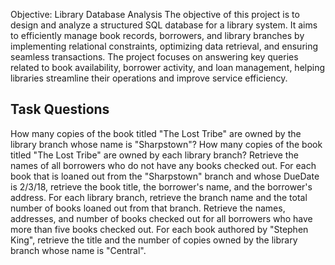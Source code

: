 Objective: Library Database Analysis
The objective of this project is to design and analyze a structured SQL database for a library system. It aims to efficiently manage book records, borrowers, and library branches by implementing relational 
constraints, optimizing data retrieval, and ensuring seamless transactions. The project focuses on answering key queries related to book availability, borrower activity, and loan management, helping libraries streamline their operations and improve service efficiency.

## Task Questions

How many copies of the book titled "The Lost Tribe" are owned by the library branch whose name is "Sharpstown"?
How many copies of the book titled "The Lost Tribe" are owned by each library branch?
Retrieve the names of all borrowers who do not have any books checked out.
For each book that is loaned out from the "Sharpstown" branch and whose DueDate is 2/3/18, retrieve the book title, the borrower's name, and the borrower's address. 
For each library branch, retrieve the branch name and the total number of books loaned out from that branch.
Retrieve the names, addresses, and number of books checked out for all borrowers who have more than five books checked out.
For each book authored by "Stephen King", retrieve the title and the number of copies owned by the library branch whose name is "Central".







